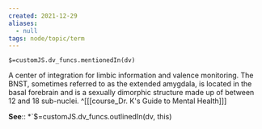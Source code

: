 ```yaml
---
created: 2021-12-29 
aliases:
  - null
tags: node/topic/term
---
```

`$=customJS.dv_funcs.mentionedIn(dv)`

A center of integration for limbic information and valence monitoring. The BNST, sometimes referred to as the extended amygdala, is located in the basal forebrain and is a sexually dimorphic structure made up of between 12 and 18 sub-nuclei.
 ^[[[course_Dr. K's Guide to Mental Health]]]

**See**::
*`$=customJS.dv_funcs.outlinedIn(dv, this)